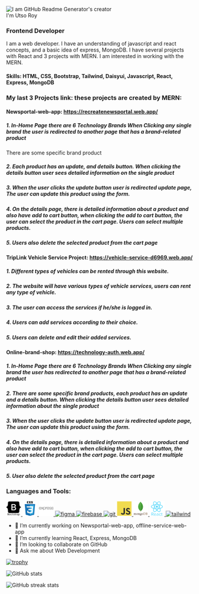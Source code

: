 ![I am GitHub Readme Generator's creator](https://aglowiditsolutions.com/wp-content/uploads/2018/09/ReactJS-Development-Services.png) <br/>
I'm Utso Roy
### Frontend Developer


I am a web developer. I have an understanding of javascript and react concepts, and a basic idea of express, MongoDB. I have several projects with React and 3 projects with MERN. I am interested in working with the MERN. 

#### Skills: HTML, CSS, Bootstrap, Tailwind, Daisyui, Javascript, React, Express, MongoDB

### My last 3 Projects link: these projects are created by MERN:
#### Newsportal-web-app: https://recreatenewsportal.web.app/

##### 1. In-Home Page there are 6 Technology Brands When Clicking any single brand the user is redirected to another page that has a brand-related product
There are some specific brand product 
##### 2. Each product has an update, and details button. When clicking the details button user sees detailed information on the single product
##### 3. When the user clicks the update button user is redirected update page, The user can update this product using the form.
##### 4. On the details page, there is detailed information about a product and also have add to cart button, when clicking the add to cart button, the user can select the product in the cart page. Users can select multiple products.
##### 5. Users also delete the selected product from the cart page
#### TripLink Vehicle Service Project: https://vehicle-service-d6969.web.app/

##### 1. Different types of vehicles can be rented through this website.
##### 2. The website will have various types of vehicle services, users can rent any type of vehicle.
##### 3. The user can access the services if he/she is logged in.
##### 4. Users can add services according to their choice.
##### 5. Users can delete and edit their added services.

#### Online-brand-shop:  https://technology-auth.web.app/

##### 1. In-Home Page there are 6 Technology Brands When Clicking any single brand the user has redirected to another page that has a brand-related product
##### 2. There are some specific brand products, each product has an update and a details button. When clicking the details button user sees detailed information about the single product
##### 3. When the user clicks the update button user is redirected update page, The user can update this product using the form.
##### 4. On the details page, there is detailed information about a product and also have add to cart button, when clicking the add to cart button, the user can select the product in the cart page. Users can select multiple products.
##### 5. User also delete the selected product from the cart page


<h3 align="left">Languages and Tools:</h3>
<p align="left"> <a href="https://getbootstrap.com" target="_blank" rel="noreferrer"> <img src="https://raw.githubusercontent.com/devicons/devicon/master/icons/bootstrap/bootstrap-plain-wordmark.svg" alt="bootstrap" width="40" height="40"/> </a> <a href="https://www.w3schools.com/css/" target="_blank" rel="noreferrer"> <img src="https://raw.githubusercontent.com/devicons/devicon/master/icons/css3/css3-original-wordmark.svg" alt="css3" width="40" height="40"/> </a> <a href="https://expressjs.com" target="_blank" rel="noreferrer"> <img src="https://raw.githubusercontent.com/devicons/devicon/master/icons/express/express-original-wordmark.svg" alt="express" width="40" height="40"/> </a> <a href="https://www.figma.com/" target="_blank" rel="noreferrer"> <img src="https://www.vectorlogo.zone/logos/figma/figma-icon.svg" alt="figma" width="40" height="40"/> </a> <a href="https://firebase.google.com/" target="_blank" rel="noreferrer"> <img src="https://www.vectorlogo.zone/logos/firebase/firebase-icon.svg" alt="firebase" width="40" height="40"/> </a> <a href="https://git-scm.com/" target="_blank" rel="noreferrer"> <img src="https://www.vectorlogo.zone/logos/git-scm/git-scm-icon.svg" alt="git" width="40" height="40"/> </a> <a href="https://developer.mozilla.org/en-US/docs/Web/JavaScript" target="_blank" rel="noreferrer"> <img src="https://raw.githubusercontent.com/devicons/devicon/master/icons/javascript/javascript-original.svg" alt="javascript" width="40" height="40"/> </a> <a href="https://www.mongodb.com/" target="_blank" rel="noreferrer"> <img src="https://raw.githubusercontent.com/devicons/devicon/master/icons/mongodb/mongodb-original-wordmark.svg" alt="mongodb" width="40" height="40"/> </a> <a href="https://reactjs.org/" target="_blank" rel="noreferrer"> <img src="https://raw.githubusercontent.com/devicons/devicon/master/icons/react/react-original-wordmark.svg" alt="react" width="40" height="40"/> </a> <a href="https://tailwindcss.com/" target="_blank" rel="noreferrer"> <img src="https://www.vectorlogo.zone/logos/tailwindcss/tailwindcss-icon.svg" alt="tailwind" width="40" height="40"/> </a> </p>


- 🔭 I’m currently working on Newsportal-web-app, offline-service-web-app 
- 🌱 I’m currently learning React, Express, MongoDB 
- 👯 I’m looking to collaborate on GitHub 
- 💬 Ask me about Web Development
  




[![trophy](https://github-profile-trophy.vercel.app/?username=nirobutso140)](https://github.com/ryo-ma/github-profile-trophy)


![GitHub stats](https://github-readme-stats.vercel.app/api?username=nirobutso140&show_icons=true&count_private=true)  

![GitHub streak stats](https://streak-stats.demolab.com/?user=nirobutso140)  



